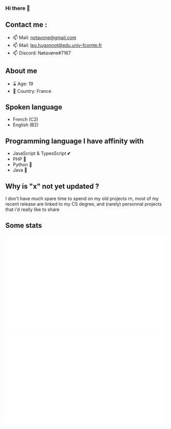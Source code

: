 ### Hi there 👋

## Contact me :
- 📫 Mail: notavone@gmail.com
- 📫 Mail: leo.hugonnot@edu.univ-fcomte.fr
- 📫 Discord: Nøtavøne#7167

## About me

- ⌛ Age: 19
- 🏴 Country: France

## Spoken language

- French (C2)
- English (B2)

## Programming language I have affinity with

- JavaScript & TypesScript 💕
- PHP 🍹
- Python 🤙
- Java 👀

## Why is "x" not yet updated ?

I don't have much spare time to spend on my old projects rn, most of my recent release are linked to my CS degree, and (rarely) personnal projects that i'd really like to share

## Some stats

![](https://github.com/notavone/github-stats/blob/master/generated/overview.svg)
![](https://github.com/notavone/github-stats/blob/master/generated/languages.svg)

